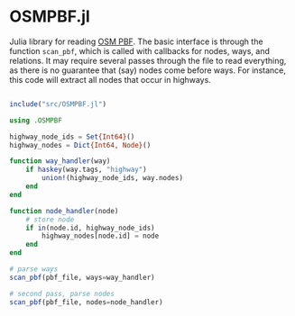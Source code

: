 # OSMPBF.jl

Julia library for reading [OSM PBF](https://wiki.openstreetmap.org/wiki/PBF_Format). The basic interface is through the function `scan_pbf`, which is called with callbacks for nodes, ways, and relations. It may require several passes through the file to read everything, as there is no guarantee that (say) nodes come before ways. For instance, this code will extract all nodes that occur in highways.

```julia

include("src/OSMPBF.jl")

using .OSMPBF

highway_node_ids = Set{Int64}()
highway_nodes = Dict{Int64, Node}()

function way_handler(way)
    if haskey(way.tags, "highway")
        union!(highway_node_ids, way.nodes)
    end
end

function node_handler(node)
    # store node
    if in(node.id, highway_node_ids)
        highway_nodes[node.id] = node
    end
end

# parse ways
scan_pbf(pbf_file, ways=way_handler)

# second pass, parse nodes
scan_pbf(pbf_file, nodes=node_handler)

```